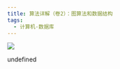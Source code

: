 ```yaml
---
title: 算法详解（卷2）：图算法和数据结构
tags:
  - 计算机-数据库
---
```


![](https://cdn.weread.qq.com/weread/cover/23/YueWen_32037598/s_YueWen_32037598.jpg)

undefined